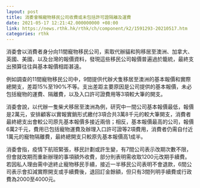```yaml
---
layout: post
title: 消委會稱寵物移民公司收費或未包括許可證隔離及運費
date: 2021-05-17 12:21:42.000000000 +08:00
link: https://news.rthk.hk/rthk/ch/component/k2/1591293-20210517.htm
categories: rthk
---
```


消委會以消費者身分向11間寵物移民公司，索取代辦貓和狗移居至澳洲、加拿大、英國、美國，以及台灣的報價資料，發現這些移民公司報價普遍過於籠統，最終支出預算往往與基本報價相距甚遠。

例如調查的11間寵物移民公司中，9間提供代辦犬隻移居至澳洲的基本報價和實際總開支，差距15%至190%不等。支出差距主要原因是公司提供的基本報價，未必包括寵物的運費、隔離費，以及入口許可證費用等3項較大筆的開支。

消委會說，以代辦一隻柴犬移居至澳洲為例，研究中一間公司基本報價最低，報價是2萬元，安排顧客以實報實銷形式繳付3項合共3萬8千元的較大筆開支，消費者最終總支出會較公司原先基本報價多接近兩倍；相反，基本報價最高的公司，報價6萬2千元，費用已包括寵物運費及辦理入口許可證等2項費用，消費者仍需自付近1萬元的寵物隔離費，最終總開支只較原先基本報價高1成半。

消委會指，疫情下航班緊張，移民計劃或許生變，有7間公司表示改期次數不限，但會就改期而重新辦理的事項額外收費，部分則表明需收取1200元改期手續費。若因私人理由需中途終止寵物移民手續，接近一半移民公司表明不會退款，6間公司表示會扣減實際開支或手續費後，退回訂金餘額，但只有3間列明手續費或行政費為2000至4000元。
